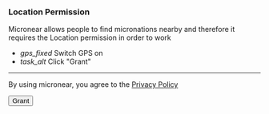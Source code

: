 <h3>Location Permission</h3>

<p>
  Micronear allows people to find micronations nearby and therefore it requires the Location permission in order to work
</p>

<ul class="demo-list-icon mdl-list">
  <li class="mdl-list__item">
    <span class="mdl-list__item-primary-content">
    <i class="material-icons mdl-list__item-icon">gps_fixed</i>
    Switch GPS on
</span>
  </li>
  <li class="mdl-list__item">
    <span class="mdl-list__item-primary-content">
    <i class="material-icons mdl-list__item-icon">task_alt</i>
    Click "Grant"
  </span>
  </li>
</ul>

<hr>

<p>By using micronear, you agree to the <a href="privacy.html">Privacy Policy</a></p>
<button class="mdl-button mdl-js-button mdl-button--raised mdl-js-ripple-effect mdl-button--accent" id="permissions__allowlocation">
  Grant
</button>